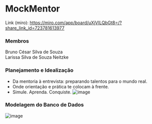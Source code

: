 # MockMentor
Link (miro): https://miro.com/app/board/uXjVILQbGt8=/?share_link_id=723781613977

### Membros
Bruno César Silva de Souza <br/>
Larissa Silva de Souza Neitzke

### Planejamento e Idealização
- Da mentoria à entrevista: preparando talentos para o mundo real.
- Onde orientação e prática te colocam à frente.
- Simule. Aprenda. Conquiste.
![image](https://github.com/user-attachments/assets/095bbf9c-3b52-4441-a9b8-07238299364d)

### Modelagem do Banco de Dados
![image](https://github.com/user-attachments/assets/09edac41-e9ab-436e-8bb6-d69db5efa92b)








